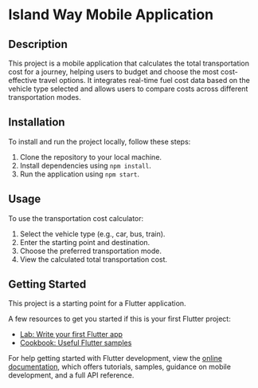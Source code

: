 # Island Way Mobile Application

## Description

This project is a mobile application that calculates the total transportation cost for a journey, helping users to budget and choose the most cost-effective travel options. It integrates real-time fuel cost data based on the vehicle type selected and allows users to compare costs across different transportation modes.

## Installation

To install and run the project locally, follow these steps:

1. Clone the repository to your local machine.
2. Install dependencies using `npm install`.
3. Run the application using `npm start`.

## Usage

To use the transportation cost calculator:

1. Select the vehicle type (e.g., car, bus, train).
2. Enter the starting point and destination.
3. Choose the preferred transportation mode.
4. View the calculated total transportation cost.

## Getting Started

This project is a starting point for a Flutter application.

A few resources to get you started if this is your first Flutter project:

- [Lab: Write your first Flutter app](https://docs.flutter.dev/get-started/codelab)
- [Cookbook: Useful Flutter samples](https://docs.flutter.dev/cookbook)

For help getting started with Flutter development, view the
[online documentation](https://docs.flutter.dev/), which offers tutorials,
samples, guidance on mobile development, and a full API reference.
